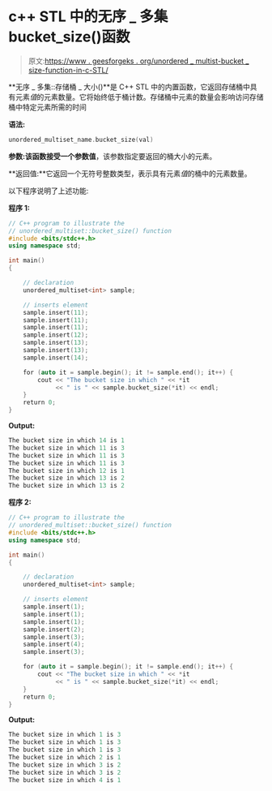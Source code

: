 # c++ STL 中的无序 _ 多集 bucket_size()函数

> 原文:[https://www . geesforgeks . org/unordered _ multist-bucket _ size-function-in-c-STL/](https://www.geeksforgeeks.org/unordered_multiset-bucket_size-function-in-c-stl/)

**无序 _ 多集::存储桶 _ 大小()**是 C++ STL 中的内置函数，它返回存储桶中具有元素*值*的元素数量。它将始终低于桶计数。存储桶中元素的数量会影响访问存储桶中特定元素所需的时间

**语法:**

```cpp
unordered_multiset_name.bucket_size(val)
```

**参数:**该函数接受一个参数**值**，该参数指定要返回的桶大小的元素。

**返回值:**它返回一个无符号整数类型，表示具有元素*值*的桶中的元素数量。

以下程序说明了上述功能:

**程序 1:**

```cpp
// C++ program to illustrate the
// unordered_multiset::bucket_size() function
#include <bits/stdc++.h>
using namespace std;

int main()
{

    // declaration
    unordered_multiset<int> sample;

    // inserts element
    sample.insert(11);
    sample.insert(11);
    sample.insert(11);
    sample.insert(12);
    sample.insert(13);
    sample.insert(13);
    sample.insert(14);

    for (auto it = sample.begin(); it != sample.end(); it++) {
        cout << "The bucket size in which " << *it
             << " is " << sample.bucket_size(*it) << endl;
    }
    return 0;
}
```

**Output:**

```cpp
The bucket size in which 14 is 1
The bucket size in which 11 is 3
The bucket size in which 11 is 3
The bucket size in which 11 is 3
The bucket size in which 12 is 1
The bucket size in which 13 is 2
The bucket size in which 13 is 2

```

**程序 2:**

```cpp
// C++ program to illustrate the
// unordered_multiset::bucket_size() function
#include <bits/stdc++.h>
using namespace std;

int main()
{

    // declaration
    unordered_multiset<int> sample;

    // inserts element
    sample.insert(1);
    sample.insert(1);
    sample.insert(1);
    sample.insert(2);
    sample.insert(3);
    sample.insert(4);
    sample.insert(3);

    for (auto it = sample.begin(); it != sample.end(); it++) {
        cout << "The bucket size in which " << *it
             << " is " << sample.bucket_size(*it) << endl;
    }
    return 0;
}
```

**Output:**

```cpp
The bucket size in which 1 is 3
The bucket size in which 1 is 3
The bucket size in which 1 is 3
The bucket size in which 2 is 1
The bucket size in which 3 is 2
The bucket size in which 3 is 2
The bucket size in which 4 is 1

```